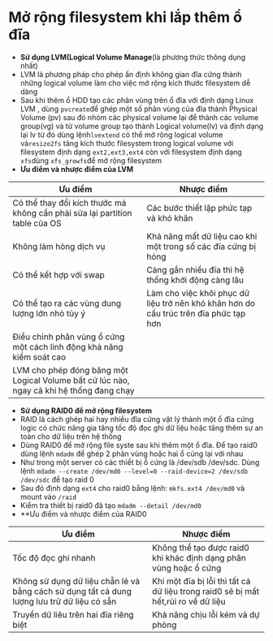# Mở rộng filesystem khi lắp thêm ổ đĩa
- **Sử dụng LVM(Logical Volume Manage**(là phương thức thông dụng nhất)
- LVM là phương pháp cho phép ấn định không gian đĩa cứng thành những logical volume làm cho việc mở rộng kích thước filesystem dễ dàng 
- Sau khi thêm ổ HDD tạo các phân vùng trên ổ đĩa với định dạng Linux LVM , dùng `pvcreate`để ghép một số phân vùng của đĩa thành Physical Volume (pv) sau đó nhóm các physical volume lại để thành các volume group(vg) và từ volume group tạo thành Logical volume(lv) và định dạng lại lv từ đó dùng lệnh`lvextend` có thể mở rộng logical volume và`resize2fs` tăng kích thước filesystem trong logical volume với filesystem định dạng `ext2,ext3,ext4` còn với filesystem định dạng `xfs`dùng `xfs_growfs`để mở rộng filesystem
- **Ưu điểm và nhược điểm của LVM**

| Ưu điểm | Nhược điểm |
|--------|------------|
| Có thể thay đổi kích thước mà không cần phải sửa lại partition table của OS | Các bước thiết lập phức tạp và khó khăn |
| Không làm hỏng dịch vụ | Khả năng mất dữ liệu cao khi một trong số các đĩa cứng bị hỏng |
| Có thể kết hợp với swap | Càng gắn nhiều đĩa thì hệ thống khởi động càng lâu |
| Có thể tạo ra các  vùng dung lượng lớn nhỏ tùy ý | Làm cho việc khôi phục dữ liệu trở nên khó khăn hơn do cấu trúc trên đĩa phức tạp hơn|
| Điều chỉnh phân vùng ổ cứng một cách linh động khả năng kiểm soát cao | |
| LVM cho phép đóng băng một Logical Volume bất cứ lúc nào, ngay cả khi hệ thống đang chạy | |
- **Sử dụng RAID0 để mở rộng filesystem**
- RAID là cách ghép hai hay nhiều đĩa cứng vật lý thành một ổ đĩa cứng logic có chức năng gia tăng tốc độ đọc ghi dữ liệu hoặc tăng thêm sự an toàn cho dữ liệu trên hệ thống
- Dùng RAID0 để mở rộng file syste sau khi thêm một ổ đĩa. Để tạo raid0 dùng lệnh `mdadm` để ghép 2 phân vùng hoặc hai ổ cúng lại với nhau 
- Như trong một server có các thiết bị ổ cứng là /dev/sdb /dev/sdc. Dùng lệnh `mdadm --create /dev/md0 --level=0 --raid-device=2 /dev/sdb /dev/sdc` để tạo raid 0
- Sau đó định dạng `ext4` cho raid0 bằng lệnh: `mkfs.ext4 /dev/md0` và mount vào `/raid`
- Kiểm tra thiết bị raid0 đã tạo `mdadm --detail /dev/md0`
- **Ưu điểm và nhược điểm của RAID0

| Ưu điểm | Nhược điểm |
|---------|------------|
| Tốc độ đọc ghi nhanh | Không thể tạo được raid0 khi khác định dạng phân vùng hoặc ổ cứng|
| Không sử dụng dữ liệu chẵn lẻ và bằng cách sử dụng tất cả dung lượng lưu trữ dữ liệu có sẵn | Khi một đĩa bị lỗi thì tất cả dữ liệu trong raid0 sẽ bị mất hết,rủi ro về dữ liệu|
|Truyền dữ liêu trên hai đĩa riêng biệt| Khả năng chịu lỗi kém và dự phòng |


